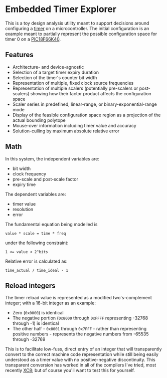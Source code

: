 # Embedded Timer Explorer

This is a toy design analysis utility meant to support decisions around 
configuring a 
[timer](https://en.wikipedia.org/wiki/Programmable_interval_timer) 
on a microcontroller. The initial configuration is an example meant to 
partially represent the possible configuration space for timer 0 on a 
[PIC18F66K40](https://ww1.microchip.com/downloads/en/DeviceDoc/40001842D.pdf).

## Features

- Architecture- and device-agnostic
- Selection of a target timer expiry duration
- Selection of the timer's counter bit width
- Representation of multiple, fixed clock source frequencies
- Representation of multiple scalers (potentially pre-scalers or post-scalers) 
  showing how their factor product affects the configuration space
- Scaler series in predefined, linear-range, or binary-exponential-range mode
- Display of the feasible configuration space region as a projection of the
  actual bounding polytope
- Mouse-over information including timer value and accuracy
- Solution-culling by maximum absolute relative error

## Math

In this system, the independent variables are:
- bit width
- clock frequency
- pre-scale and post-scale factor
- expiry time

The dependent variables are:
- timer value
- resolution
- error

The fundamental equation being modelled is

    value * scale = time * freq

under the following constraint:

    1 <= value < 2^bits

Relative error is calculated as:

    time_actual / time_ideal - 1

## Reload integers

The timer reload value is represented as a modified two's-complement integer; with a 16-bit integer as an example:

- Zero (`0x0000`) is identical
- The negative portion (`0x8000` through `0xFFFF` representing -32768 through -1) is identical
- The other half - `0x0001` through `0x7FFF` - rather than representing positive numbers - represents the negative
  numbers from -65535 through -32769

This is to facilitate low-fuss, direct entry of an integer that will transparently convert to the correct machine code
representation while still being easily understood as a timer value with no positive-negative discontinuity. This
transparent conversion has worked in all of the compilers I've tried, most recently
[XC8](https://www.microchip.com/en-us/tools-resources/develop/mplab-xc-compilers); 
but of course you'll want to test this for yourself.
